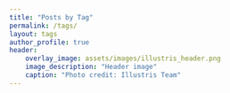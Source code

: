 ```yaml
---
title: "Posts by Tag"
permalink: /tags/
layout: tags
author_profile: true
header:
    overlay_image: assets/images/illustris_header.png
    image_description: "Header image"
    caption: "Photo credit: Illustris Team"
---
```

